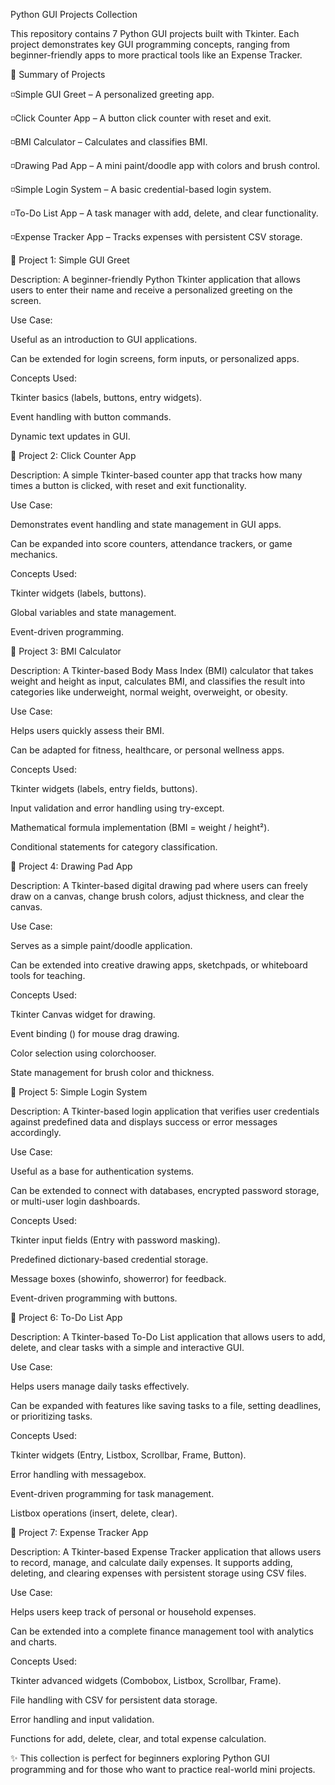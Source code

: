 Python GUI Projects Collection

This repository contains 7 Python GUI projects built with Tkinter. Each project demonstrates key GUI programming concepts, ranging from beginner-friendly apps to more practical tools like an Expense Tracker.

📖 Summary of Projects

◽Simple GUI Greet – A personalized greeting app.

◽Click Counter App – A button click counter with reset and exit.

◽BMI Calculator – Calculates and classifies BMI.

◽Drawing Pad App – A mini paint/doodle app with colors and brush control.

◽Simple Login System – A basic credential-based login system.

◽To-Do List App – A task manager with add, delete, and clear functionality.

◽Expense Tracker App – Tracks expenses with persistent CSV storage.

📌 Project 1: Simple GUI Greet

Description:
A beginner-friendly Python Tkinter application that allows users to enter their name and receive a personalized greeting on the screen.

Use Case:

Useful as an introduction to GUI applications.

Can be extended for login screens, form inputs, or personalized apps.

Concepts Used:

Tkinter basics (labels, buttons, entry widgets).

Event handling with button commands.

Dynamic text updates in GUI.

📌 Project 2: Click Counter App

Description:
A simple Tkinter-based counter app that tracks how many times a button is clicked, with reset and exit functionality.

Use Case:

Demonstrates event handling and state management in GUI apps.

Can be expanded into score counters, attendance trackers, or game mechanics.

Concepts Used:

Tkinter widgets (labels, buttons).

Global variables and state management.

Event-driven programming.

📌 Project 3: BMI Calculator

Description:
A Tkinter-based Body Mass Index (BMI) calculator that takes weight and height as input, calculates BMI, and classifies the result into categories like underweight, normal weight, overweight, or obesity.

Use Case:

Helps users quickly assess their BMI.

Can be adapted for fitness, healthcare, or personal wellness apps.

Concepts Used:

Tkinter widgets (labels, entry fields, buttons).

Input validation and error handling using try-except.

Mathematical formula implementation (BMI = weight / height²).

Conditional statements for category classification.

📌 Project 4: Drawing Pad App

Description:
A Tkinter-based digital drawing pad where users can freely draw on a canvas, change brush colors, adjust thickness, and clear the canvas.

Use Case:

Serves as a simple paint/doodle application.

Can be extended into creative drawing apps, sketchpads, or whiteboard tools for teaching.

Concepts Used:

Tkinter Canvas widget for drawing.

Event binding (<B1-Motion>) for mouse drag drawing.

Color selection using colorchooser.

State management for brush color and thickness.

📌 Project 5: Simple Login System

Description:
A Tkinter-based login application that verifies user credentials against predefined data and displays success or error messages accordingly.

Use Case:

Useful as a base for authentication systems.

Can be extended to connect with databases, encrypted password storage, or multi-user login dashboards.

Concepts Used:

Tkinter input fields (Entry with password masking).

Predefined dictionary-based credential storage.

Message boxes (showinfo, showerror) for feedback.

Event-driven programming with buttons.

📌 Project 6: To-Do List App

Description:
A Tkinter-based To-Do List application that allows users to add, delete, and clear tasks with a simple and interactive GUI.

Use Case:

Helps users manage daily tasks effectively.

Can be expanded with features like saving tasks to a file, setting deadlines, or prioritizing tasks.

Concepts Used:

Tkinter widgets (Entry, Listbox, Scrollbar, Frame, Button).

Error handling with messagebox.

Event-driven programming for task management.

Listbox operations (insert, delete, clear).

📌 Project 7: Expense Tracker App

Description:
A Tkinter-based Expense Tracker application that allows users to record, manage, and calculate daily expenses. It supports adding, deleting, and clearing expenses with persistent storage using CSV files.

Use Case:

Helps users keep track of personal or household expenses.

Can be extended into a complete finance management tool with analytics and charts.

Concepts Used:

Tkinter advanced widgets (Combobox, Listbox, Scrollbar, Frame).

File handling with CSV for persistent data storage.

Error handling and input validation.

Functions for add, delete, clear, and total expense calculation.

✨ This collection is perfect for beginners exploring Python GUI programming and for those who want to practice real-world mini projects.
